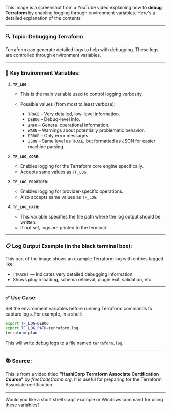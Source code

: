 This image is a screenshot from a YouTube video explaining how to **debug Terraform** by enabling logging through environment variables. Here's a detailed explanation of the contents:

---

### 🔍 **Topic**: Debugging Terraform

Terraform can generate detailed logs to help with debugging. These logs are controlled through environment variables.

---

### 🔧 **Key Environment Variables**:

1. **`TF_LOG`**:

   * This is the main variable used to control logging verbosity.
   * Possible values (from most to least verbose):

     * `TRACE` – Very detailed, low-level information.
     * `DEBUG` – Debug-level info.
     * `INFO` – General operational information.
     * `WARN` – Warnings about potentially problematic behavior.
     * `ERROR` – Only error messages.
     * `JSON` – Same level as `TRACE`, but formatted as JSON for easier machine parsing.

2. **`TF_LOG_CORE`**:

   * Enables logging for the Terraform core engine specifically.
   * Accepts same values as `TF_LOG`.

3. **`TF_LOG_PROVIDER`**:

   * Enables logging for provider-specific operations.
   * Also accepts same values as `TF_LOG`.

4. **`TF_LOG_PATH`**:

   * This variable specifies the file path where the log output should be written.
   * If not set, logs are printed to the terminal.

---

### 📋 **Log Output Example** (in the black terminal box):

This part of the image shows an example Terraform log with entries tagged like:

* `[TRACE]` — Indicates very detailed debugging information.
* Shows plugin loading, schema retrieval, plugin exit, validation, etc.

---

### ✅ **Use Case**:

Set the environment variables before running Terraform commands to capture logs. For example, in a shell:

```bash
export TF_LOG=DEBUG
export TF_LOG_PATH=terraform.log
terraform plan
```

This will write debug logs to a file named `terraform.log`.

---

### 📚 Source:

This is from a video titled **"HashiCorp Terraform Associate Certification Course"** by *freeCodeCamp.org*. It is useful for preparing for the Terraform Associate certification.

---

Would you like a short shell script example or Windows command for using these variables?
